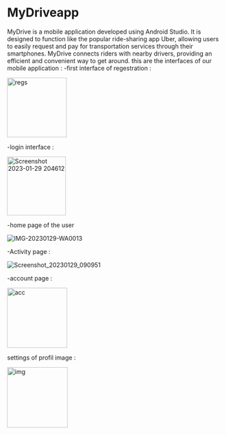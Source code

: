 # MyDriveapp
MyDrive is a mobile application developed using Android Studio. It is designed to function like the popular ride-sharing app Uber, allowing users to easily request and pay for transportation services through their smartphones. MyDrive connects riders with nearby drivers, providing an efficient and convenient way to get around. 
this are the interfaces of our mobile application :
-first interface of regestration :


<img width="139" alt="regs" src="https://user-images.githubusercontent.com/98537138/215351781-9a5e1b05-cfcd-4f3b-a6c6-c79c3bc0f444.png">

-login interface :
 
 <img width="137" alt="Screenshot 2023-01-29 204612" src="https://user-images.githubusercontent.com/98537138/215351966-ed119035-db88-4da7-b37f-1ae3cb0f758f.png">

-home page of the user
 
 
![IMG-20230129-WA0013](https://user-images.githubusercontent.com/98537138/215352292-ca9c938c-389e-43dd-8cac-6e1b8b8bf59b.jpg)

-Activity page :
 
 ![Screenshot_20230129_090951](https://user-images.githubusercontent.com/121024642/215353337-11517def-9e07-4021-8efb-748f576cca44.png)
 
 
-account page :

<img width="140" alt="acc" src="https://user-images.githubusercontent.com/98537138/215352550-cd12d0af-e3b5-4bc1-b791-d0fea06c832e.png">

settings of profil image :



<img width="141" alt="img" src="https://user-images.githubusercontent.com/98537138/215352800-53e492af-44d1-4212-a563-937f0e10f911.png">

